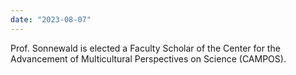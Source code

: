 ```yaml
---
date: "2023-08-07"
---
```

Prof. Sonnewald is elected a Faculty Scholar of the Center for the Advancement of Multicultural Perspectives on Science (CAMPOS).
